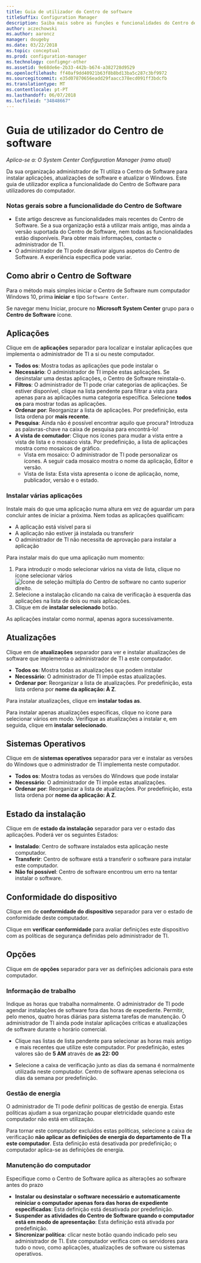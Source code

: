 ```yaml
---
title: Guia de utilizador do Centro de software
titleSuffix: Configuration Manager
description: Saiba mais sobre as funções e funcionalidades do Centro de Software
author: aczechowski
ms.author: aaroncz
manager: dougeby
ms.date: 03/22/2018
ms.topic: conceptual
ms.prod: configuration-manager
ms.technology: configmgr-other
ms.assetid: 9e68de6e-2b33-442b-b674-a382728d9529
ms.openlocfilehash: ff40af9dd40921b63f8b8bd13ba5c287c3bf9972
ms.sourcegitcommit: e35d07870656eadd29faacc378ecd091ff3bdcfb
ms.translationtype: MT
ms.contentlocale: pt-PT
ms.lasthandoff: 06/07/2018
ms.locfileid: "34848667"
---
```

# <a name="software-center-user-guide"></a>Guia de utilizador do Centro de software

*Aplica-se a: O System Center Configuration Manager (ramo atual)*

Da sua organização administrador de TI utiliza o Centro de Software para instalar aplicações, atualizações de software e atualizar o Windows. Este guia de utilizador explica a funcionalidade do Centro de Software para utilizadores do computador.

### <a name="general-notes-about-software-center-functionality"></a>Notas gerais sobre a funcionalidade do Centro de Software
- Este artigo descreve as funcionalidades mais recentes do Centro de Software. Se a sua organização está a utilizar mais antigo, mas ainda a versão suportada do Centro de Software, nem todas as funcionalidades estão disponíveis. Para obter mais informações, contacte o administrador de TI.
- O administrador de TI pode desativar alguns aspetos do Centro de Software. A experiência específica pode variar.
<!-- - Your IT admin may change the color of Software Center, and add your organization's logo. The images in this article show the default experience. -->



## <a name="how-to-open-software-center"></a>Como abrir o Centro de Software

Para o método mais simples iniciar o Centro de Software num computador Windows 10, prima **iniciar** e tipo `Software Center`. 

Se navegar menu Iniciar, procure no **Microsoft System Center** grupo para o **Centro de Software** ícone.



## <a name="applications"></a>Aplicações

Clique em de **aplicações** separador para localizar e instalar aplicações que implementa o administrador de TI a si ou neste computador.
- **Todos os**: Mostra todas as aplicações que pode instalar o
- **Necessário**: O administrador de TI impõe estas aplicações. Se desinstalar uma destas aplicações, o Centro de Software reinstala-o.
- **Filtros**: O administrador de TI pode criar categorias de aplicações. Se estiver disponível, clique na lista pendente para filtrar a vista para apenas para as aplicações numa categoria específica. Selecione **todos os** para mostrar todas as aplicações.
- **Ordenar por**: Reorganizar a lista de aplicações. Por predefinição, esta lista ordena por **mais recente**.
- **Pesquisa**: Ainda não é possível encontrar aquilo que procura? Introduza as palavras-chave na caixa de pesquisa para encontrá-lo!
-  **A vista de comutador**: Clique nos ícones para mudar a vista entre a vista de lista e o mosaico vista. Por predefinição, a lista de aplicações mostra como mosaicos de gráfico. 
    - Vista em mosaico: O administrador de TI pode personalizar os ícones. A seguir cada mosaico mostra o nome da aplicação, Editor e versão. 
    - Vista de lista: Esta vista apresenta o ícone de aplicação, nome, publicador, versão e o estado. 


### <a name="install-multiple-applications"></a>Instalar várias aplicações 
<!-- 1357126 -->
Instale mais do que uma aplicação numa altura em vez de aguardar um para concluir antes de iniciar a próxima. Nem todas as aplicações qualificam:
- A aplicação está visível para si
- A aplicação não estiver já instalada ou transferir
- O administrador de TI não necessita de aprovação para instalar a aplicação

Para instalar mais do que uma aplicação num momento:
 1. Para introduzir o modo selecionar vários na vista de lista, clique no ícone selecionar vários ![Ícone de seleção múltipla do Centro de software](media/software-center-multi-select-apps.png) no canto superior direito.
 2. Selecione a instalação clicando na caixa de verificação à esquerda das aplicações na lista de dois ou mais aplicações.
 3. Clique em de **instalar selecionado** botão.

As aplicações instalar como normal, apenas agora sucessivamente.




## <a name="updates"></a>Atualizações

Clique em de **atualizações** separador para ver e instalar atualizações de software que implementa o administrador de TI a este computador.  
- **Todos os**: Mostra todas as atualizações que podem instalar
- **Necessário**: O administrador de TI impõe estas atualizações.
- **Ordenar por**: Reorganizar a lista de atualizações. Por predefinição, esta lista ordena por **nome da aplicação: À Z**.

Para instalar atualizações, clique em **instalar todas as**.

Para instalar apenas atualizações específicas, clique no ícone para selecionar vários em modo. Verifique as atualizações a instalar e, em seguida, clique em **instalar selecionado**.



## <a name="operating-systems"></a>Sistemas Operativos

Clique em de **sistemas operativos** separador para ver e instalar as versões do Windows que o administrador de TI implementa neste computador.  
- **Todos os**: Mostra todas as versões do Windows que pode instalar
- **Necessário**: O administrador de TI impõe estas atualizações.
- **Ordenar por**: Reorganizar a lista de atualizações. Por predefinição, esta lista ordena por **nome da aplicação: À Z**.



## <a name="installation-status"></a>Estado da instalação

Clique em de **estado da instalação** separador para ver o estado das aplicações. Poderá ver os seguintes Estados:
- **Instalado**: Centro de software instalados esta aplicação neste computador.
- **Transferir**: Centro de software está a transferir o software para instalar este computador.
- **Não foi possível**: Centro de software encontrou um erro na tentar instalar o software.



## <a name="device-compliance"></a>Conformidade do dispositivo

Clique em de **conformidade do dispositivo** separador para ver o estado de conformidade deste computador.

Clique em **verificar conformidade** para avaliar definições este dispositivo com as políticas de segurança definidas pelo administrador de TI.



## <a name="options"></a>Opções

Clique em de **opções** separador para ver as definições adicionais para este computador.

### <a name="work-information"></a>Informação de trabalho

Indique as horas que trabalha normalmente. O administrador de TI pode agendar instalações de software fora das horas de expediente. Permitir, pelo menos, quatro horas diárias para sistema tarefas de manutenção. O administrador de TI ainda pode instalar aplicações críticas e atualizações de software durante o horário comercial.

- Clique nas listas de lista pendente para selecionar as horas mais antigo e mais recentes que utilize este computador. Por predefinição, estes valores são de **5 AM** através de **as 22: 00**

- Selecione a caixa de verificação junto as dias da semana é normalmente utilizada neste computador. Centro de software apenas seleciona os dias da semana por predefinição.  


### <a name="power-management"></a>Gestão de energia

O administrador de TI pode definir políticas de gestão de energia. Estas políticas ajudam a sua organização poupar eletricidade quando este computador não está em utilização. 

Para tornar este computador excluídos estas políticas, selecione a caixa de verificação **não aplicar as definições de energia do departamento de TI a este computador**. Esta definição está desativada por predefinição; o computador aplica-se as definições de energia. 


### <a name="computer-maintenance"></a>Manutenção do computador

Especifique como o Centro de Software aplica as alterações ao software antes do prazo
- **Instalar ou desinstalar o software necessário e automaticamente reiniciar o computador apenas fora das horas de expediente especificadas**: Esta definição está desativada por predefinição.
- **Suspender as atividades do Centro de Software quando o computador está em modo de apresentação**: Esta definição está ativada por predefinição.
- **Sincronizar política**: clicar neste botão quando indicado pelo seu administrador de TI. Este computador verifica com os servidores para tudo o novo, como aplicações, atualizações de software ou sistemas operativos.

